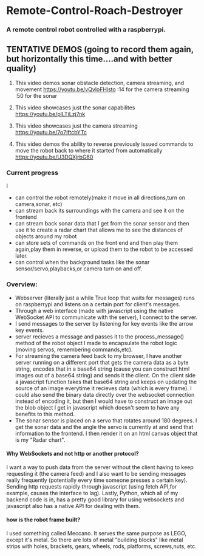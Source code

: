 # Remote-Control-Roach-Destroyer

### A remote control robot controlled with a raspberrypi.

## TENTATIVE DEMOS (going to record them again, but horizontally this time....and with better quality)

1. This video demos sonar obstacle detection, camera streaming, and movement
https://youtu.be/vQvloFHlsto
 :14 for the camera streaming :50 for the sonar

2. This video showcases just the sonar capabilites 
https://youtu.be/plLTiLzj7nk

3. This video showcases just the camera streaming
https://youtu.be/7o7IftcbYTc

4. This video demos the ability to reverse previously issued commands to move the robot back to where it started from automatically
https://youtu.be/U3DQXjrbG60





### Current progress
I
- can control the robot remotely(make it move in all directions,turn on camera,sonar, etc)
- can stream back its surroundings with the camera and see it on the frontend
- can stream back sonar data that I get from the sonar sensor and then use it to create a radar chart that allows me to see the distances of objects around my robot
- can store sets of commands on the front end and then play them again,play them in reverse, or upload them to the robot to be accessed later.
- can control when the background tasks like the sonar sensor/servo,playbacks,or camera turn on and off.


### Overview: 
- Webserver (literally just a while True loop that waits for messages) runs on raspberrypi and listens on a certain port for client's messages. 
- Through a web interface (made with javascript using the native WebSocket API to communicate with the server), I connect to the server.
- I send messages to the server by listening for key events like the arrow key events.
- server recieves a message and passes it to the process_message() method of the robot object I made to encapsulate the robot logic (moving servos, remembering commands,etc).
- For streaming the camera feed back to my browser, I have another server running on a different port that gets the camera data as a byte string, encodes that in a base64 string (cause you can construct html images out of a base64 string) and sends it the client. On the client side a javascript function takes that base64 string and keeps on updating the source of an image everytime it recieves data (which is every frame). I could also send the binary data directly over the websocket connection instead of encoding it, but then I would have to construct an image out the blob object I get in javascript which doesn't seem to have any benefits to this method.
- The sonar sensor is placed on a servo that rotates around 180 degrees. I get the sonar data and the angle the servo is currently at and send that information to the frontend. I then render it on an html canvas object that is my "Radar chart". 

#### Why WebSockets and not http or another protocol?
I want a way to push data from the server without the client having to keep requesting it (the camera feed) and I also want to be sending messages really frequently (potentially every time someone presses a certain key). Sending http requests rapidly through javascript (using fetch API,for example, causes the interface to lag). Lastly, Python, which all of my backend code is in, has a pretty good library for using websockets and javascript also has a native API for dealing with them.

#### how is the robot frame built?

I used something called Meccano. It serves the same purpose as LEGO, except it's metal. So there are lots of metal "building blocks" like metal strips with holes, brackets, gears, wheels, rods, platforms, screws,nuts, etc. 
